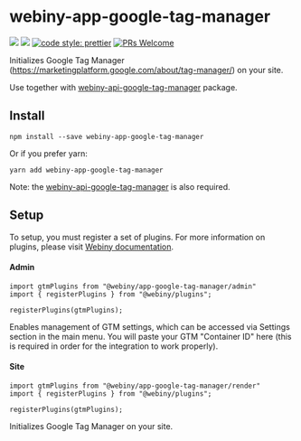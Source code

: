 # webiny-app-google-tag-manager
[![](https://img.shields.io/npm/dw/webiny-app-google-tag-manager.svg)](https://www.npmjs.com/package/webiny-app-google-tag-manager) 
[![](https://img.shields.io/npm/v/webiny-app-google-tag-manager.svg)](https://www.npmjs.com/package/webiny-app-google-tag-manager)
[![code style: prettier](https://img.shields.io/badge/code_style-prettier-ff69b4.svg?style=flat-square)](https://github.com/prettier/prettier)
[![PRs Welcome](https://img.shields.io/badge/PRs-welcome-brightgreen.svg?style=flat-square)](http://makeapullrequest.com)

Initializes Google Tag Manager (https://marketingplatform.google.com/about/tag-manager/) 
on your site.

Use together with [webiny-api-google-tag-manager](../webiny-api-google-tag-manager) 
package.
  
## Install
```
npm install --save webiny-app-google-tag-manager
```

Or if you prefer yarn: 
```
yarn add webiny-app-google-tag-manager
```

Note: the [webiny-api-google-tag-manager](../webiny-api-google-tag-manager) is also required.

## Setup
To setup, you must register a set of plugins. For more information on 
plugins, please visit [Webiny documentation](https://docs.webiny.com/docs/developer-tutorials/plugins-crash-course).

#### Admin
```
import gtmPlugins from "@webiny/app-google-tag-manager/admin"
import { registerPlugins } from "@webiny/plugins";

registerPlugins(gtmPlugins);
```

Enables management of GTM settings, which can be accessed via Settings 
section in the main menu. You will paste your GTM "Container ID" here 
(this is required in order for the integration to work properly).
    
#### Site
```
import gtmPlugins from "@webiny/app-google-tag-manager/render"
import { registerPlugins } from "@webiny/plugins";

registerPlugins(gtmPlugins);
```

Initializes Google Tag Manager on your site.